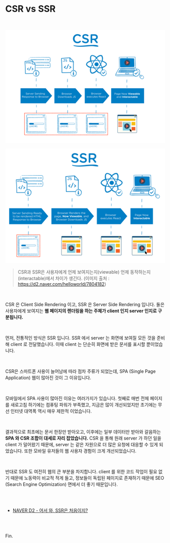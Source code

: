 # CSR vs SSR

<br>

![CSR](hogeun.assets/csr.png)

![SSR](hogeun.assets/ssr.png)

> CSR과 SSR은 사용자에게 언제 보여지는지(viewable) 언제 동작하는지(interactable)에서 차이가 생긴다. (이미지 출처 : https://d2.naver.com/helloworld/7804182)

<br>

CSR 은 Client Side Rendering 이고, SSR 은 Server Side Rendering 입니다.
둘은 사용자에게 보여지는 **웹 페이지의 렌더링을 하는 주체가 client 인지 server 인지로 구분됩니다.**

<br>

먼저, 전통적인 방식은 SSR 입니다.
SSR 에서 server 는 화면에 보여질 모든 것을 준비해 client 로 전달했습니다.
이때 client 는 단순히 화면에 받은 문서를 표시할 뿐이었습니다.

<br>

CSR은 스마트폰 사용이 늘어남에 따라 점차 주류가 되었는데,
SPA (Single Page Application) 웹이 많아진 것이 그 이유입니다.

<br>

모바일에서 SPA 사용이 많아진 이유는 여러가지가 있습니다.
첫째로 매번 전체 페이지를 새로고침 하기에는 컴퓨팅 파워가 부족했고,
지금은 많이 개선되었지만 초기에는 무선 인터넷 대역폭 역시 매우 제한적 이었습니다.

<br>

결과적으로 최초에는 문서 한장만 받아오고, 이후에는 일부 데이터만 받아와 갈음하는
**SPA 와 CSR 조합이 대세로 자리 잡았습니다.**
CSR 을 통해 원래 server 가 하던 일을 client 가 덜어왔기 때문에,
server 는 같은 자원으로 더 많은 요청에 대응할 수 있게 되었습니다.
또한 모바일 유저들의 웹 사용자 경험이 크게 개선되었습니다.

<br>

반대로 SSR 도 여전히 웹의 큰 부분을 차지합니다.
client 를 위한 코드 작업이 필요 없기 때문에 노동력이 비교적 적게 들고,
정보들이 독립된 페이지로 존재하기 때문에 SEO (Search Engine Optimization) 면에서 더 좋기 때문입니다.

<br><br>

* [NAVER D2 - 어서 와, SSR은 처음이지?](https://d2.naver.com/helloworld/7804182)

<br><br>

Fin.

